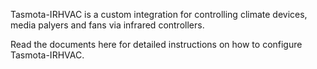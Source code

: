 Tasmota-IRHVAC is a custom integration for controlling climate devices, media palyers and fans via infrared controllers.

Read the documents here for detailed instructions on how to configure Tasmota-IRHVAC.
